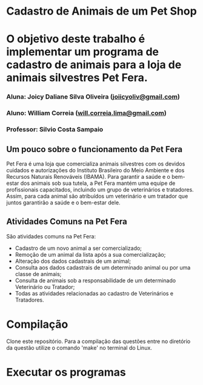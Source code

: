 # Cadastro de Animais de um Pet Shop

# O objetivo deste trabalho é implementar um programa de cadastro de animais para a loja de animais silvestres Pet Fera.

### Aluna: Joicy Daliane Silva Oliveira (joiicyoliv@gmail.com)
### Aluno: William Correia (will.correia.lima@gmail.com) 
### Professor: Silvio Costa Sampaio

## Um pouco sobre o funcionamento da Pet Fera
Pet Fera é uma loja que comercializa animais silvestres com os devidos cuidados e autorizações do
Instituto Brasileiro do Meio Ambiente e dos Recursos Naturais Renováveis (IBAMA). Para garantir
a saúde e o bem-estar dos animais sob sua tutela, a Pet Fera mantém uma equipe de profissionais
capacitados, incluindo um grupo de veterinários e tratadores. Assim, para cada animal são
atribuídos um veterinário e um tratador que juntos garantirão a saúde e o bem-estar dele.

## Atividades Comuns na Pet Fera
São atividades comuns na Pet Fera:
- Cadastro de um novo animal a ser comercializado;
- Remoção de um animal da lista após a sua comercialização;
- Alteração dos dados cadastrais de um animal;
- Consulta aos dados cadastrais de um determinado animal ou por uma classe de animais;
- Consulta de animais sob a responsabilidade de um determinado Veterinário ou Tratador;
- Todas as atividades relacionadas ao cadastro de Veterinários e Tratadores.

# Compilação
Clone este repositório.
Para a compilação das questões entre no diretório da questão utilize o comando 'make' no terminal do Linux.

# Executar os programas


